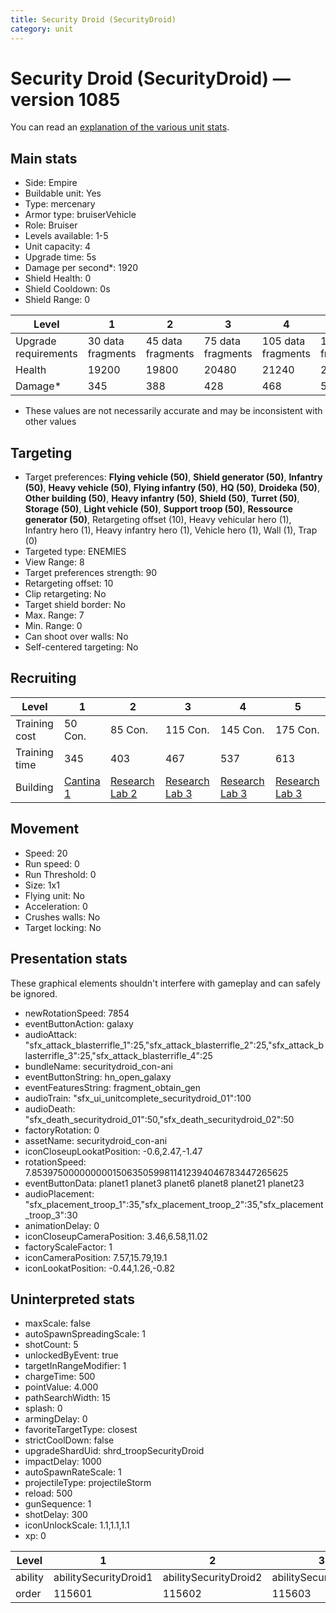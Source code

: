 ```yaml
---
title: Security Droid (SecurityDroid)
category: unit
---
```


# Security Droid (SecurityDroid) — version 1085

You can read an [explanation  of the various unit stats](unitexplained.md).

## Main stats

  * Side: Empire
  * Buildable unit: Yes
  * Type: mercenary
  * Armor type: bruiserVehicle
  * Role: Bruiser
  * Levels available: 1-5
  * Unit capacity: 4
  * Upgrade time: 5s
  * Damage per second*: 1920
  * Shield Health: 0
  * Shield Cooldown: 0s
  * Shield Range: 0

|Level               |1                |2                |3                |4                 |5                 |
|--------------------|-----------------|-----------------|-----------------|------------------|------------------|
|Upgrade requirements|30 data fragments|45 data fragments|75 data fragments|105 data fragments|135 data fragments|
|Health              |19200            |19800            |20480            |21240             |22080             |
|Damage*             |345              |388              |428              |468               |508               |

* These values are not necessarily accurate and may be inconsistent with other values

## Targeting

  * Target preferences: **Flying vehicle (50)**, **Shield generator (50)**, **Infantry (50)**, **Heavy vehicle (50)**, **Flying infantry (50)**, **HQ (50)**, **Droideka (50)**, **Other building (50)**, **Heavy infantry (50)**, **Shield (50)**, **Turret (50)**, **Storage (50)**, **Light vehicle (50)**, **Support troop (50)**, **Ressource generator (50)**, Retargeting offset (10), Heavy vehicular hero (1), Infantry hero (1), Heavy infantry hero (1), Vehicle hero (1), Wall (1), Trap (0)
  * Targeted type: ENEMIES
  * View Range: 8
  * Target preferences strength: 90
  * Retargeting offset: 10
  * Clip retargeting: No
  * Target shield border: No
  * Max. Range: 7
  * Min. Range: 0
  * Can shoot over walls: No
  * Self-centered targeting: No

## Recruiting

|Level        |1                                        |2                                      |3                                      |4                                      |5                                      |
|-------------|-----------------------------------------|---------------------------------------|---------------------------------------|---------------------------------------|---------------------------------------|
|Training cost|50 Con.                                  |85 Con.                                |115 Con.                               |145 Con.                               |175 Con.                               |
|Training time|345                                      |403                                    |467                                    |537                                    |613                                    |
|Building     |[Cantina 1](empireContrabandCantina.html)|[Research Lab 2](empireOffenseLab.html)|[Research Lab 3](empireOffenseLab.html)|[Research Lab 3](empireOffenseLab.html)|[Research Lab 3](empireOffenseLab.html)|

## Movement

  * Speed: 20
  * Run speed: 0
  * Run Threshold: 0
  * Size: 1x1
  * Flying unit: No
  * Acceleration: 0
  * Crushes walls: No
  * Target locking: No

## Presentation stats

These graphical elements shouldn't interfere with gameplay and can safely be ignored.

  * newRotationSpeed: 7854
  * eventButtonAction: galaxy
  * audioAttack: "sfx_attack_blasterrifle_1":25,"sfx_attack_blasterrifle_2":25,"sfx_attack_blasterrifle_3":25,"sfx_attack_blasterrifle_4":25
  * bundleName: securitydroid_con-ani
  * eventButtonString: hn_open_galaxy
  * eventFeaturesString: fragment_obtain_gen
  * audioTrain: "sfx_ui_unitcomplete_securitydroid_01":100
  * audioDeath: "sfx_death_securitydroid_01":50,"sfx_death_securitydroid_02":50
  * factoryRotation: 0
  * assetName: securitydroid_con-ani
  * iconCloseupLookatPosition: -0.6,2.47,-1.47
  * rotationSpeed: 7.8539750000000001506350599811412394046783447265625
  * eventButtonData: planet1 planet3 planet6 planet8 planet21 planet23
  * audioPlacement: "sfx_placement_troop_1":35,"sfx_placement_troop_2":35,"sfx_placement_troop_3":30
  * animationDelay: 0
  * iconCloseupCameraPosition: 3.46,6.58,11.02
  * factoryScaleFactor: 1
  * iconCameraPosition: 7.57,15.79,19.1
  * iconLookatPosition: -0.44,1.26,-0.82

## Uninterpreted stats

  * maxScale: false
  * autoSpawnSpreadingScale: 1
  * shotCount: 5
  * unlockedByEvent: true
  * targetInRangeModifier: 1
  * chargeTime: 500
  * pointValue: 4.000
  * pathSearchWidth: 15
  * splash: 0
  * armingDelay: 0
  * favoriteTargetType: closest
  * strictCoolDown: false
  * upgradeShardUid: shrd_troopSecurityDroid
  * impactDelay: 1000
  * autoSpawnRateScale: 1
  * projectileType: projectileStorm
  * reload: 500
  * gunSequence: 1
  * shotDelay: 300
  * iconUnlockScale: 1.1,1.1,1.1
  * xp: 0

|Level  |1                    |2                    |3                    |4                    |5                    |
|-------|---------------------|---------------------|---------------------|---------------------|---------------------|
|ability|abilitySecurityDroid1|abilitySecurityDroid2|abilitySecurityDroid3|abilitySecurityDroid4|abilitySecurityDroid5|
|order  |115601               |115602               |115603               |115605               |115606               |

